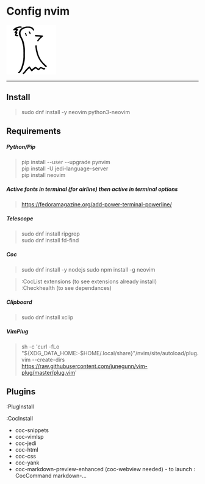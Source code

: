 # Config nvim

![Logo FLinguenheld](https://raw.githubusercontent.com/FLinguenheld/ocrp6/main/forelif.png "Pouet")

****

## Install
>sudo dnf install -y neovim python3-neovim

## Requirements

##### Python/Pip
>pip install --user --upgrade pynvim  
>pip install -U jedi-language-server  
>pip install neovim

##### Active fonts in terminal (for airline) then active in terminal options
>https://fedoramagazine.org/add-power-terminal-powerline/

##### Telescope
>sudo dnf install ripgrep  
>sudo dnf install fd-find

##### Coc
>sudo dnf install -y nodejs
>sudo npm install -g neovim

>:CocList extensions (to see extensions already install)  
>:Checkhealth (to see dependances)

##### Clipboard
>sudo dnf install xclip


##### VimPlug
>sh -c 'curl -fLo "${XDG_DATA_HOME:-$HOME/.local/share}"/nvim/site/autoload/plug.vim --create-dirs \
>       https://raw.githubusercontent.com/junegunn/vim-plug/master/plug.vim'

## Plugins

:PlugInstall

:CocInstall
- coc-snippets
- coc-vimlsp
- coc-jedi
- coc-html
- coc-css
- coc-yank
- coc-markdown-preview-enhanced (coc-webview needed) - to launch : CocCommand markdown-…

